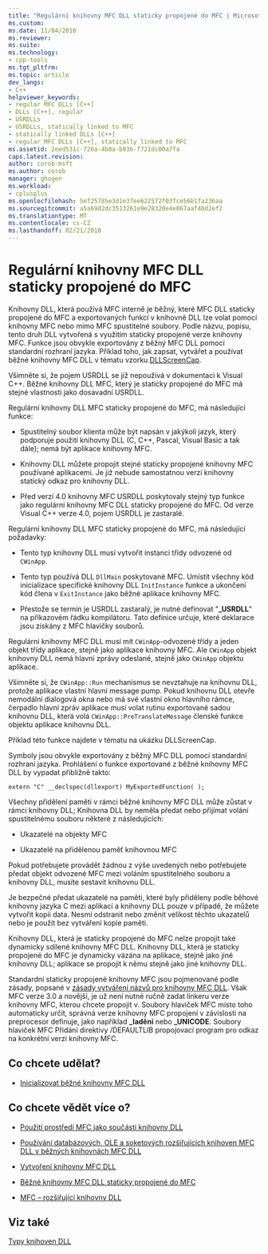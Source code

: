 ```yaml
---
title: "Regulární knihovny MFC DLL staticky propojené do MFC | Microsoft Docs"
ms.custom: 
ms.date: 11/04/2016
ms.reviewer: 
ms.suite: 
ms.technology:
- cpp-tools
ms.tgt_pltfrm: 
ms.topic: article
dev_langs:
- C++
helpviewer_keywords:
- regular MFC DLLs [C++]
- DLLs [C++], regular
- USRDLLs
- USRDLLs, statically linked to MFC
- statically linked DLLs [C++]
- regular MFC DLLs [C++], statically linked to MFC
ms.assetid: 2eed531c-726a-4b8a-b936-f721dc00a7fa
caps.latest.revision: 
author: corob-msft
ms.author: corob
manager: ghogen
ms.workload:
- cplusplus
ms.openlocfilehash: 5ef25785e3d1e37ee622572f03fce56b1fa236aa
ms.sourcegitcommit: a5a69d2dc3513261e9e28320e4e067aaf40d2ef2
ms.translationtype: MT
ms.contentlocale: cs-CZ
ms.lasthandoff: 02/21/2018
---
```

# <a name="regular-mfc-dlls-statically-linked-to-mfc"></a>Regulární knihovny MFC DLL staticky propojené do MFC
Knihovny DLL, která používá MFC interně je běžný, které MFC DLL staticky propojené do MFC a exportovaných funkcí v knihovně DLL lze volat pomocí knihovny MFC nebo mimo MFC spustitelné soubory. Podle názvu, popisu, tento druh DLL vytvořená s využitím staticky propojené verze knihovny MFC. Funkce jsou obvykle exportovány z běžný MFC DLL pomocí standardní rozhraní jazyka. Příklad toho, jak zapsat, vytvářet a používat běžné knihovny MFC DLL v tématu vzorku [DLLScreenCap](https://github.com/Microsoft/VCSamples/tree/master/VC2010Samples/MFC/advanced/DllScreenCap).  
  
 Všimněte si, že pojem USRDLL se již nepoužívá v dokumentaci k Visual C++. Běžné knihovny DLL MFC, který je staticky propojené do MFC má stejné vlastnosti jako dosavadní USRDLL.  
  
 Regulární knihovny DLL MFC staticky propojené do MFC, má následující funkce:  
  
-   Spustitelný soubor klienta může být napsán v jakýkoli jazyk, který podporuje použití knihovny DLL (C, C++, Pascal, Visual Basic a tak dále); nemá být aplikace knihovny MFC.  
  
-   Knihovny DLL můžete propojit stejné staticky propojené knihovny MFC používané aplikacemi. Je již nebude samostatnou verzi knihovny statický odkaz pro knihovny DLL.  
  
-   Před verzí 4.0 knihovny MFC USRDLL poskytovaly stejný typ funkce jako regulární knihovny MFC DLL staticky propojené do MFC. Od verze Visual C++ verze 4.0, pojem USRDLL je zastaralé.  
  
 Regulární knihovny DLL MFC staticky propojené do MFC, má následující požadavky:  
  
-   Tento typ knihovny DLL musí vytvořit instanci třídy odvozené od `CWinApp`.  
  
-   Tento typ používá DLL `DllMain` poskytované MFC. Umístit všechny kód inicializace specifické knihovny DLL `InitInstance` funkce a ukončení kód člena v `ExitInstance` jako běžné aplikace knihovny MFC.  
  
-   Přestože se termín je USRDLL zastaralý, je nutné definovat "**_USRDLL**" na příkazovém řádku kompilátoru. Tato definice určuje, které deklarace jsou získány z MFC hlavičky souborů.  
  
 Regulární knihovny MFC DLL musí mít `CWinApp`-odvozené třídy a jeden objekt třídy aplikace, stejně jako aplikace knihovny MFC. Ale `CWinApp` objekt knihovny DLL nemá hlavní zprávy odeslané, stejně jako `CWinApp` objektu aplikace.  
  
 Všimněte si, že `CWinApp::Run` mechanismus se nevztahuje na knihovnu DLL, protože aplikace vlastní hlavní message pump. Pokud knihovnu DLL otevře nemodální dialogová okna nebo má své vlastní okno hlavního rámce, čerpadlo hlavní zpráv aplikace musí volat rutinu exportované sadou knihovnu DLL, která volá `CWinApp::PreTranslateMessage` členské funkce objektu aplikace knihovnu DLL.  
  
 Příklad této funkce najdete v tématu na ukázku DLLScreenCap.  
  
 Symboly jsou obvykle exportovány z běžný MFC DLL pomocí standardní rozhraní jazyka. Prohlášení o funkce exportované z běžné knihovny MFC DLL by vypadat přibližně takto:  
  
```  
extern "C" __declspec(dllexport) MyExportedFunction( );  
```  
  
 Všechny přidělení paměti v rámci běžné knihovny MFC DLL může zůstat v rámci knihovny DLL; Knihovna DLL by neměla předat nebo přijímat volání spustitelnému souboru některé z následujících:  
  
-   Ukazatelé na objekty MFC  
  
-   Ukazatelé na přidělenou paměť knihovnou MFC  
  
 Pokud potřebujete provádět žádnou z výše uvedených nebo potřebujete předat objekt odvozené MFC mezi voláním spustitelného souboru a knihovny DLL, musíte sestavit knihovnu DLL.  
  
 Je bezpečné předat ukazatelé na paměti, které byly přiděleny podle běhové knihovny jazyka C mezi aplikací a knihovny DLL pouze v případě, že můžete vytvořit kopii data. Nesmí odstranit nebo změnit velikost těchto ukazatelů nebo je použít bez vytváření kopie paměti.  
  
 Knihovny DLL, která je staticky propojené do MFC nelze propojit také dynamicky sdílené knihovny MFC DLL. Knihovny DLL, která je staticky propojené do MFC je dynamicky vázána na aplikace, stejně jako jiné knihovny DLL; aplikace se propojit k němu stejně jako jiné knihovny DLL.  
  
 Standardní staticky propojené knihovny MFC jsou pojmenované podle zásady, popsané v [zásady vytváření názvů pro knihovny MFC DLL](../mfc/mfc-library-versions.md#mfc-static-library-naming-conventions). Však MFC verze 3.0 a novější, je už není nutné ručně zadat linkeru verze knihovny MFC, kterou chcete propojit v. Soubory hlaviček MFC místo toho automaticky určit, správná verze knihovny MFC propojení v závislosti na preprocesor definuje, jako například  **\_ladění** nebo **_UNICODE**. Soubory hlaviček MFC Přidání direktivy /DEFAULTLIB propojovací program pro odkaz na konkrétní verzi knihovny MFC.  
  
## <a name="what-do-you-want-to-do"></a>Co chcete udělat?  
  
-   [Inicializovat běžné knihovny MFC DLL](../build/run-time-library-behavior.md#initializing-regular-dlls)  
  
## <a name="what-do-you-want-to-know-more-about"></a>Co chcete vědět více o?  
  
-   [Použití prostředí MFC jako součásti knihovny DLL](../mfc/tn011-using-mfc-as-part-of-a-dll.md)  
  
-   [Používání databázových, OLE a soketových rozšiřujících knihoven MFC DLL v běžných knihovnách MFC DLL](../build/using-database-ole-and-sockets-extension-dlls-in-regular-dlls.md)  
  
-   [Vytvoření knihovny MFC DLL](../mfc/reference/mfc-dll-wizard.md)  
  
-   [Běžné knihovny MFC DLL staticky propojené do MFC](../build/regular-dlls-dynamically-linked-to-mfc.md)  
  
-   [MFC – rozšiřující knihovny DLL](../build/extension-dlls-overview.md)  
  
## <a name="see-also"></a>Viz také  
 [Typy knihoven DLL](../build/kinds-of-dlls.md)